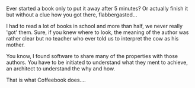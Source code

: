 
Ever started a book only to put it away after 5 minutes? Or actually finish it
but without a clue how you got there, flabbergasted...

I had to read a lot of books in school and more than half, we never really 'got'
them. Sure, if you knew where to look, the meaning of the author was rather
clear but no teacher who ever told us to interpret the cow as his mother.

You know, I found software to share many of the properties with those authors.
You have to be initiated to understand what they ment to achieve, an architect
to understand the why and how.

That is what Coffeebook does....
